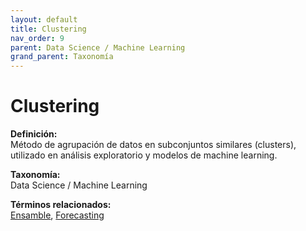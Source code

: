 ```yaml
---
layout: default
title: Clustering
nav_order: 9
parent: Data Science / Machine Learning
grand_parent: Taxonomía
---
```


# Clustering

**Definición:**  
Método de agrupación de datos en subconjuntos similares (clusters), utilizado en análisis exploratorio y modelos de machine learning.

**Taxonomía:**  
Data Science / Machine Learning

**Términos relacionados:**  
[Ensamble](https://maleniski.github.io/diccionario-angl-tec-mx/docs/taxonomia/data-science-/-machine-learning/ensamble.html), [Forecasting](https://maleniski.github.io/diccionario-angl-tec-mx/docs/taxonomia/data-science-/-machine-learning/forecasting.html)

